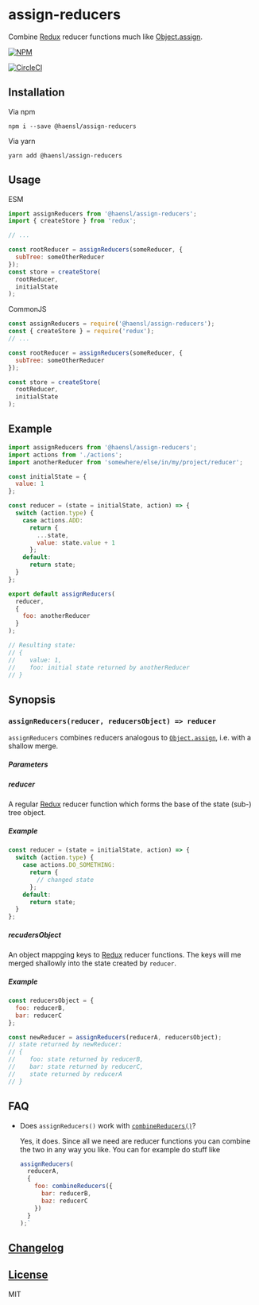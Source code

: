 # assign-reducers

Combine [Redux](https://redux.js.org) reducer functions much like [Object.assign](https://developer.mozilla.org/en-US/docs/Web/JavaScript/Reference/Global_Objects/Object/assign).

[![NPM](https://nodei.co/npm/assign-reducers.png?downloads=true)](https://nodei.co/npm/@haensl%2Fassign-reducers/)

[![CircleCI](https://circleci.com/gh/haensl/assign-reducers.svg?style=svg)](https://circleci.com/gh/haensl/assign-reducers)

## Installation

Via npm

```
npm i --save @haensl/assign-reducers
```

Via yarn

```
yarn add @haensl/assign-reducers
```

## Usage

ESM

```javascript
import assignReducers from '@haensl/assign-reducers';
import { createStore } from 'redux';

// ...

const rootReducer = assignReducers(someReducer, {
  subTree: someOtherReducer
});
const store = createStore(
  rootReducer,
  initialState
);
```

CommonJS

```javascript
const assignReducers = require('@haensl/assign-reducers');
const { createStore } = require('redux');
// ...

const rootReducer = assignReducers(someReducer, {
  subTree: someOtherReducer
});

const store = createStore(
  rootReducer,
  initialState
);
```

## Example

```javascript
import assignReducers from '@haensl/assign-reducers';
import actions from './actions';
import anotherReducer from 'somewhere/else/in/my/project/reducer';

const initialState = {
  value: 1
};

const reducer = (state = initialState, action) => {
  switch (action.type) {
    case actions.ADD:
      return {
        ...state,
        value: state.value + 1
      };
    default:
      return state;
  }
};

export default assignReducers(
  reducer,
  {
    foo: anotherReducer
  }
);

// Resulting state:
// {
//    value: 1,
//    foo: initial state returned by anotherReducer
// }

```

## Synopsis

### `assignReducers(reducer, reducersObject) => reducer`

`assignReducers` combines reducers analogous to [`Object.assign`](https://developer.mozilla.org/en-US/docs/Web/JavaScript/Reference/Global_Objects/Object/assign), i.e. with a shallow merge.

##### Parameters

##### reducer

A regular [Redux](https://redux.js.org) reducer function which forms the base of the state (sub-) tree object.

##### Example

```javascript
const reducer = (state = initialState, action) => {
  switch (action.type) {
    case actions.DO_SOMETHING:
      return {
        // changed state
      };
    default:
      return state;
  }
};
```

##### recudersObject

An object mappging keys to [Redux](https://redux.js.org) reducer functions. The keys will me merged shallowly into the state created by `reducer`.

##### Example

```javascript
const reducersObject = {
  foo: reducerB,
  bar: reducerC
};

const newReducer = assignReducers(reducerA, reducersObject);
// state returned by newReducer:
// {
//    foo: state returned by reducerB,
//    bar: state returned by reducerC,
//    state returned by reducerA
// }
```

## FAQ

* Does `assignReducers()` work with [`combineReducers()`](https://redux.js.org/api/combinereducers)?

  Yes, it does. Since all we need are reducer functions you can combine the two in any way you like. You can for example do stuff like
  
  ```javascript
  assignReducers(
    reducerA,
    {
      foo: combineReducers({
        bar: reducerB,
        baz: reducerC
      })
    }
  );`
  ```

## [Changelog](CHANGELOG.md)

## [License](LICENSE)

MIT
